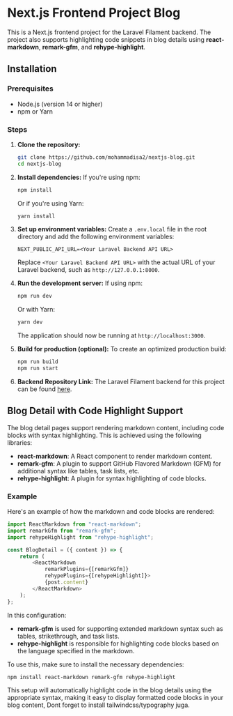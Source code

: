 # Next.js Frontend Project Blog

This is a Next.js frontend project for the Laravel Filament backend. The project also supports highlighting code snippets in blog details using **react-markdown**, **remark-gfm**, and **rehype-highlight**.

## Installation

### Prerequisites

-   Node.js (version 14 or higher)
-   npm or Yarn

### Steps

1. **Clone the repository:**

    ```bash
    git clone https://github.com/mohammadisa2/nextjs-blog.git
    cd nextjs-blog
    ```

2. **Install dependencies:**
   If you're using npm:

    ```bash
    npm install
    ```

    Or if you're using Yarn:

    ```bash
    yarn install
    ```

3. **Set up environment variables:**
   Create a `.env.local` file in the root directory and add the following environment variables:

    ```
    NEXT_PUBLIC_API_URL=<Your Laravel Backend API URL>
    ```

    Replace `<Your Laravel Backend API URL>` with the actual URL of your Laravel backend, such as `http://127.0.0.1:8000`.

4. **Run the development server:**
   If using npm:

    ```bash
    npm run dev
    ```

    Or with Yarn:

    ```bash
    yarn dev
    ```

    The application should now be running at `http://localhost:3000`.

5. **Build for production (optional):**
   To create an optimized production build:

    ```bash
    npm run build
    npm run start
    ```

6. **Backend Repository Link:**
   The Laravel Filament backend for this project can be found [here](https://github.com/mohammadisa2/blog).

## Blog Detail with Code Highlight Support

The blog detail pages support rendering markdown content, including code blocks with syntax highlighting. This is achieved using the following libraries:

-   **react-markdown**: A React component to render markdown content.
-   **remark-gfm**: A plugin to support GitHub Flavored Markdown (GFM) for additional syntax like tables, task lists, etc.
-   **rehype-highlight**: A plugin for syntax highlighting of code blocks.

### Example

Here's an example of how the markdown and code blocks are rendered:

```js
import ReactMarkdown from "react-markdown";
import remarkGfm from "remark-gfm";
import rehypeHighlight from "rehype-highlight";

const BlogDetail = ({ content }) => {
    return (
        <ReactMarkdown
            remarkPlugins={[remarkGfm]}
            rehypePlugins={[rehypeHighlight]}>
            {post.content}
        </ReactMarkdown>
    );
};
```

In this configuration:

-   **remark-gfm** is used for supporting extended markdown syntax such as tables, strikethrough, and task lists.
-   **rehype-highlight** is responsible for highlighting code blocks based on the language specified in the markdown.

To use this, make sure to install the necessary dependencies:

```bash
npm install react-markdown remark-gfm rehype-highlight
```

This setup will automatically highlight code in the blog details using the appropriate syntax, making it easy to display formatted code blocks in your blog content, Dont forget to install tailwindcss/typography juga.

